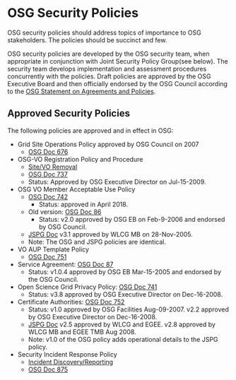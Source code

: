 
# OSG Security Policies
OSG security policies should address topics of importance to OSG stakeholders. The policies should be succinct and few.

OSG security policies are developed by the OSG security team, when appropriate in conjunction with Joint Security Policy Group(see below). The security team develops implementation and assessment procedures concurrently with the policies. Draft policies are approved by the OSG Executive Board and then officially endorsed by the OSG Council according to the [OSG Statement on Agreements and Policies](http://osg-docdb.opensciencegrid.org/cgi-bin/ShowDocument?docid=539).

## Approved Security Policies

The following policies are approved and in effect in OSG:

-   Grid Site Operations Policy approved by OSG Council on 2007
    - [OSG Doc 676](http://osg-docdb.opensciencegrid.org/cgi-bin/ShowDocument?docid=676)
-   OSG-VO Registration Policy and Procedure
    - [Site/VO Removal ](SiteVORemovalPolicy)
    - [OSG Doc 737](http://osg-docdb.opensciencegrid.org/cgi-bin/ShowDocument?docid=737)
    -   Status: Approved by OSG Executive Director on Jul-15-2009.
-   OSG VO Member Acceptable Use Policy
    - [OSG Doc 742](http://osg-docdb.opensciencegrid.org/cgi-bin/ShowDocument?docid=742)
        - Status: approved in April 2018.
    - Old version: [OSG Doc 86](http://osg-docdb.opensciencegrid.org/cgi-bin/ShowDocument?docid=86)
        - Status: v2.0 approved by OSG EB on Feb-9-2006 and endorsed by OSG Council.
    -   [JSPG Doc](https://edms.cern.ch/document/428036) v3.1 approved by WLCG MB on 28-Nov-2005.
    -   Note: The OSG and JSPG policies are identical.
-   VO AUP Template Policy
    - [OSG Doc 751](http://osg-docdb.opensciencegrid.org/cgi-bin/ShowDocument?docid=751)
-   Service Agreement: [OSG Doc 87](http://osg-docdb.opensciencegrid.org/cgi-bin/ShowDocument?docid=87)
    -   Status: v1.0.4 approved by OSG EB Mar-15-2005 and endorsed by the OSG Council.
-   Open Science Grid Privacy Policy: [OSG Doc 741](http://osg-docdb.opensciencegrid.org/cgi-bin/ShowDocument?docid=741)
    -   Status: v3.8 approved by OSG Executive Director on Dec-16-2008.
-   Certificate Authorities: [OSG Doc 752](http://osg-docdb.opensciencegrid.org/cgi-bin/ShowDocument?docid=752)
    -   Status: v1.0 approved by OSG Facilities Aug-09-2007. v2.2 approved by OSG Executive Director on Dec-16-2008.
    -   [JSPG Doc](https://edms.cern.ch/document/428038) v2.5 approved by WLCG and EGEE. v2.8 approved by WLCG MB and EGEE TMB Aug 2008.
    -   Note: v1.0 of the OSG policy adds operational details to the JSPG policy.
-   Security Incident Response Policy
    - [Incident Discovery/Reporting](IncidentDiscoveryReporting)
    - [OSG Doc 875](http://osg-docdb.opensciencegrid.org/cgi-bin/ShowDocument?docid=875)

